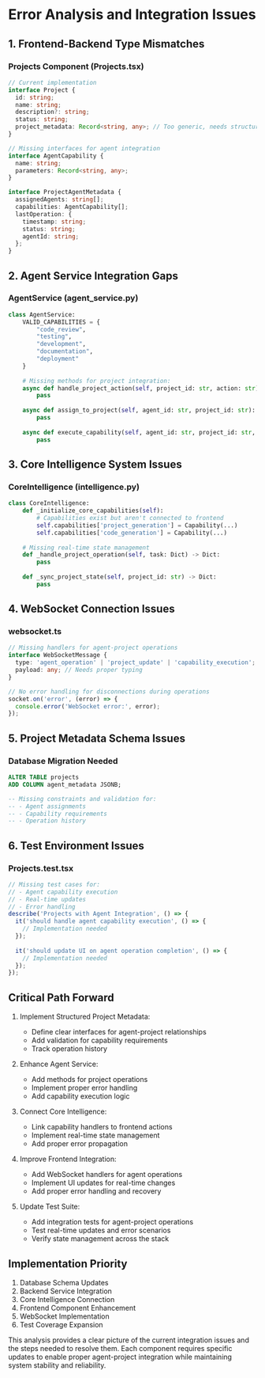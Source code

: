 # Error Analysis and Integration Issues

## 1. Frontend-Backend Type Mismatches

### Projects Component (Projects.tsx)
```typescript
// Current implementation
interface Project {
  id: string;
  name: string;
  description?: string;
  status: string;
  project_metadata: Record<string, any>; // Too generic, needs structure
}

// Missing interfaces for agent integration
interface AgentCapability {
  name: string;
  parameters: Record<string, any>;
}

interface ProjectAgentMetadata {
  assignedAgents: string[];
  capabilities: AgentCapability[];
  lastOperation: {
    timestamp: string;
    status: string;
    agentId: string;
  };
}
```

## 2. Agent Service Integration Gaps

### AgentService (agent_service.py)
```python
class AgentService:
    VALID_CAPABILITIES = {
        "code_review",
        "testing",
        "development",
        "documentation",
        "deployment"
    }
    
    # Missing methods for project integration:
    async def handle_project_action(self, project_id: str, action: str):
        pass
        
    async def assign_to_project(self, agent_id: str, project_id: str):
        pass
        
    async def execute_capability(self, agent_id: str, project_id: str, capability: str):
        pass
```

## 3. Core Intelligence System Issues

### CoreIntelligence (intelligence.py)
```python
class CoreIntelligence:
    def _initialize_core_capabilities(self):
        # Capabilities exist but aren't connected to frontend
        self.capabilities['project_generation'] = Capability(...)
        self.capabilities['code_generation'] = Capability(...)
        
    # Missing real-time state management
    def _handle_project_operation(self, task: Dict) -> Dict:
        pass
        
    def _sync_project_state(self, project_id: str) -> Dict:
        pass
```

## 4. WebSocket Connection Issues

### websocket.ts
```typescript
// Missing handlers for agent-project operations
interface WebSocketMessage {
  type: 'agent_operation' | 'project_update' | 'capability_execution';
  payload: any; // Needs proper typing
}

// No error handling for disconnections during operations
socket.on('error', (error) => {
  console.error('WebSocket error:', error);
});
```

## 5. Project Metadata Schema Issues

### Database Migration Needed
```sql
ALTER TABLE projects
ADD COLUMN agent_metadata JSONB;

-- Missing constraints and validation for:
-- - Agent assignments
-- - Capability requirements
-- - Operation history
```

## 6. Test Environment Issues

### Projects.test.tsx
```typescript
// Missing test cases for:
// - Agent capability execution
// - Real-time updates
// - Error handling
describe('Projects with Agent Integration', () => {
  it('should handle agent capability execution', () => {
    // Implementation needed
  });
  
  it('should update UI on agent operation completion', () => {
    // Implementation needed
  });
});
```

## Critical Path Forward

1. Implement Structured Project Metadata:
   - Define clear interfaces for agent-project relationships
   - Add validation for capability requirements
   - Track operation history

2. Enhance Agent Service:
   - Add methods for project operations
   - Implement proper error handling
   - Add capability execution logic

3. Connect Core Intelligence:
   - Link capability handlers to frontend actions
   - Implement real-time state management
   - Add proper error propagation

4. Improve Frontend Integration:
   - Add WebSocket handlers for agent operations
   - Implement UI updates for real-time changes
   - Add proper error handling and recovery

5. Update Test Suite:
   - Add integration tests for agent-project operations
   - Test real-time updates and error scenarios
   - Verify state management across the stack

## Implementation Priority

1. Database Schema Updates
2. Backend Service Integration
3. Core Intelligence Connection
4. Frontend Component Enhancement
5. WebSocket Implementation
6. Test Coverage Expansion

This analysis provides a clear picture of the current integration issues and the steps needed to resolve them. Each component requires specific updates to enable proper agent-project integration while maintaining system stability and reliability.
